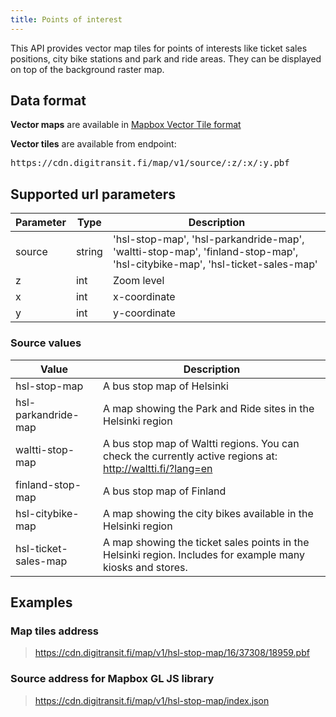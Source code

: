 ```yaml
---
title: Points of interest
---
```


This API provides vector map tiles for points of interests like ticket sales positions, city bike stations and park and ride areas. They can be displayed on top of the background raster map.

## Data format

**Vector maps** are available in [Mapbox Vector Tile format](https://github.com/mapbox/vector-tile-spec)

**Vector tiles** are available from endpoint:

<pre>https://cdn.digitransit.fi/map/v1/source/:z/:x/:y.pbf</pre>

## Supported url parameters

| Parameter     | Type           | Description                                              |
|---------------|----------------|----------------------------------------------------------|
| source        | string         | 'hsl-stop-map', 'hsl-parkandride-map', 'waltti-stop-map', 'finland-stop-map', 'hsl-citybike-map', 'hsl-ticket-sales-map'
| z             | int            | Zoom level
| x             | int            | x-coordinate
| y             | int            | y-coordinate

### Source values

| Value                | Description                                              |
|----------------------|----------------------------------------------------------|
| hsl-stop-map         | A bus stop map of Helsinki
| hsl-parkandride-map  | A map showing the Park and Ride sites in the Helsinki region
| waltti-stop-map      | A bus stop map of Waltti regions. You can check the currently active regions at: http://waltti.fi/?lang=en
| finland-stop-map     | A bus stop map of Finland
| hsl-citybike-map     | A map showing the city bikes available in the Helsinki region
| hsl-ticket-sales-map | A map showing the ticket sales points in the Helsinki region. Includes for example many kiosks and stores.

## Examples

### Map tiles address

> https://cdn.digitransit.fi/map/v1/hsl-stop-map/16/37308/18959.pbf

### Source address for Mapbox GL JS library

> https://cdn.digitransit.fi/map/v1/hsl-stop-map/index.json
